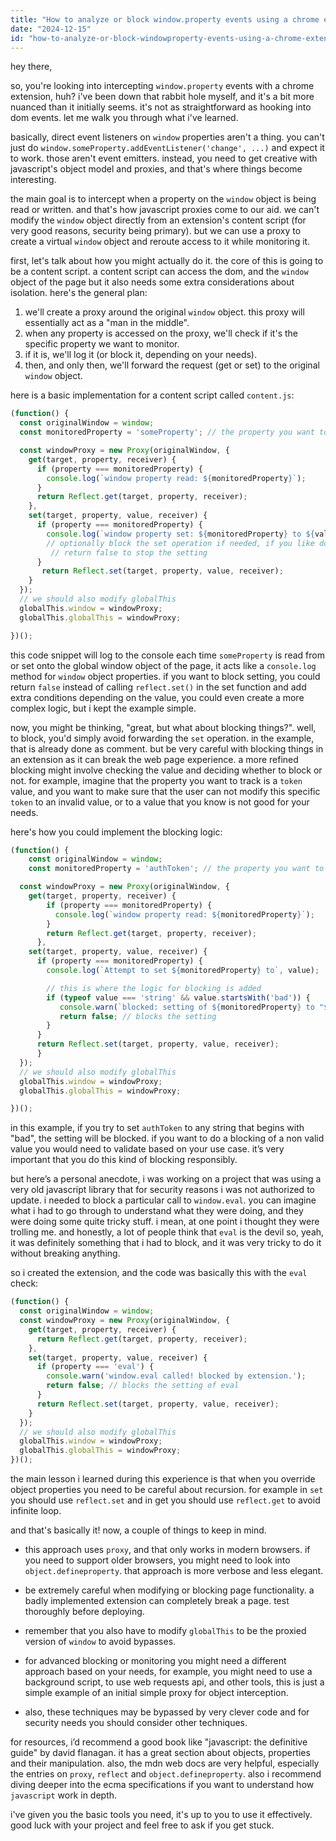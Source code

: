 ```yaml
---
title: "How to analyze or block window.property events using a chrome extension?"
date: "2024-12-15"
id: "how-to-analyze-or-block-windowproperty-events-using-a-chrome-extension"
---
```


hey there,

so, you're looking into intercepting `window.property` events with a chrome extension, huh? i've been down that rabbit hole myself, and it's a bit more nuanced than it initially seems. it's not as straightforward as hooking into dom events. let me walk you through what i've learned.

basically, direct event listeners on `window` properties aren't a thing. you can't just do `window.someProperty.addEventListener('change', ...)` and expect it to work. those aren't event emitters. instead, you need to get creative with javascript's object model and proxies, and that's where things become interesting.

the main goal is to intercept when a property on the `window` object is being read or written. and that's how javascript proxies come to our aid. we can't modify the `window` object directly from an extension's content script (for very good reasons, security being primary). but we can use a proxy to create a virtual `window` object and reroute access to it while monitoring it.

first, let's talk about how you might actually do it. the core of this is going to be a content script. a content script can access the dom, and the `window` object of the page but it also needs some extra considerations about isolation. here's the general plan:

1.  we'll create a proxy around the original `window` object. this proxy will essentially act as a "man in the middle".
2.  when any property is accessed on the proxy, we'll check if it's the specific property we want to monitor.
3.  if it is, we'll log it (or block it, depending on your needs).
4.  then, and only then, we'll forward the request (get or set) to the original `window` object.

here is a basic implementation for a content script called `content.js`:

```javascript
(function() {
  const originalWindow = window;
  const monitoredProperty = 'someProperty'; // the property you want to track.

  const windowProxy = new Proxy(originalWindow, {
    get(target, property, receiver) {
      if (property === monitoredProperty) {
        console.log(`window property read: ${monitoredProperty}`);
      }
      return Reflect.get(target, property, receiver);
    },
    set(target, property, value, receiver) {
      if (property === monitoredProperty) {
        console.log(`window property set: ${monitoredProperty} to ${value}`);
        // optionally block the set operation if needed, if you like do not do the next line
         // return false to stop the setting
      }
       return Reflect.set(target, property, value, receiver);
    }
  });
  // we should also modify globalThis
  globalThis.window = windowProxy;
  globalThis.globalThis = windowProxy;

})();
```

this code snippet will log to the console each time `someProperty` is read from or set onto the global window object of the page, it acts like a `console.log` method for `window` object properties. if you want to block setting, you could return `false` instead of calling `reflect.set()` in the set function and add extra conditions depending on the value, you could even create a more complex logic, but i kept the example simple.

now, you might be thinking, "great, but what about blocking things?". well, to block, you'd simply avoid forwarding the `set` operation. in the example, that is already done as comment. but be very careful with blocking things in an extension as it can break the web page experience. a more refined blocking might involve checking the value and deciding whether to block or not. for example, imagine that the property you want to track is a `token` value, and you want to make sure that the user can not modify this specific `token` to an invalid value, or to a value that you know is not good for your needs.

here's how you could implement the blocking logic:

```javascript
(function() {
    const originalWindow = window;
    const monitoredProperty = 'authToken'; // the property you want to track

  const windowProxy = new Proxy(originalWindow, {
    get(target, property, receiver) {
        if (property === monitoredProperty) {
          console.log(`window property read: ${monitoredProperty}`);
        }
        return Reflect.get(target, property, receiver);
      },
    set(target, property, value, receiver) {
      if (property === monitoredProperty) {
        console.log(`Attempt to set ${monitoredProperty} to`, value);

        // this is where the logic for blocking is added
        if (typeof value === 'string' && value.startsWith('bad')) {
           console.warn(`blocked: setting of ${monitoredProperty} to "${value}" is blocked by extension`);
           return false; // blocks the setting
        }
      }
      return Reflect.set(target, property, value, receiver);
      }
  });
  // we should also modify globalThis
  globalThis.window = windowProxy;
  globalThis.globalThis = windowProxy;

})();
```

in this example, if you try to set `authToken` to any string that begins with "bad", the setting will be blocked. if you want to do a blocking of a non valid value you would need to validate based on your use case. it’s very important that you do this kind of blocking responsibly.

but here’s a personal anecdote, i was working on a project that was using a very old javascript library that for security reasons i was not authorized to update. i needed to block a particular call to `window.eval`. you can imagine what i had to go through to understand what they were doing, and they were doing some quite tricky stuff. i mean, at one point i thought they were trolling me. and honestly, a lot of people think that `eval` is the devil so, yeah, it was definitely something that i had to block, and it was very tricky to do it without breaking anything.

so i created the extension, and the code was basically this with the `eval` check:

```javascript
(function() {
  const originalWindow = window;
  const windowProxy = new Proxy(originalWindow, {
    get(target, property, receiver) {
      return Reflect.get(target, property, receiver);
    },
    set(target, property, value, receiver) {
      if (property === 'eval') {
        console.warn('window.eval called! blocked by extension.');
        return false; // blocks the setting of eval
      }
      return Reflect.set(target, property, value, receiver);
    }
  });
  // we should also modify globalThis
  globalThis.window = windowProxy;
  globalThis.globalThis = windowProxy;
})();
```

the main lesson i learned during this experience is that when you override object properties you need to be careful about recursion. for example in `set` you should use `reflect.set` and in get you should use `reflect.get` to avoid infinite loop.

and that's basically it! now, a couple of things to keep in mind.

*   this approach uses `proxy`, and that only works in modern browsers. if you need to support older browsers, you might need to look into `object.defineproperty`. that approach is more verbose and less elegant.

*   be extremely careful when modifying or blocking page functionality. a badly implemented extension can completely break a page. test thoroughly before deploying.

*   remember that you also have to modify `globalThis` to be the proxied version of `window` to avoid bypasses.

*   for advanced blocking or monitoring you might need a different approach based on your needs, for example, you might need to use a background script, to use web requests api, and other tools, this is just a simple example of an initial simple proxy for object interception.

*   also, these techniques may be bypassed by very clever code and for security needs you should consider other techniques.

for resources, i’d recommend a good book like "javascript: the definitive guide" by david flanagan. it has a great section about objects, properties and their manipulation. also, the mdn web docs are very helpful, especially the entries on `proxy`, `reflect` and `object.defineproperty`. also i recommend diving deeper into the ecma specifications if you want to understand how `javascript` work in depth.

i've given you the basic tools you need, it's up to you to use it effectively. good luck with your project and feel free to ask if you get stuck.
